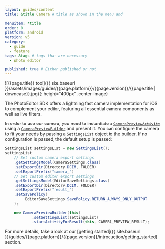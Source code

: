 ```yaml
---
layout: guides/content
title: &title Camera # title as shown in the menu and 

menuitem: *title
order: 0
platform: android
version: v5
category: 
  - guide
  - feature
tags: &tags # tags that are necessary
  - photo editor 

published: true # Either published or not 
---
```


![{{page.title}} tool]({{ site.baseurl }}/assets/images/guides/{{page.platform}}/{{page.version}}/{{page.title | downcase}}.jpg){: height="400px" .center-image}


The PhotoEditor SDK offers a lightning fast camera implementation for iOS to complement your editor, featuring all essential camera components as well as live filters.

In order to use our camera, you need to instantiate a [`CameraPreviewActivity`]({{site.baseurl}}/apidocs/{{page.platform}}/{{page.version}}/ly/img/android/ui/activities/CameraPreviewActivity.html) using a [`CameraPreviewBuilder`]({{site.baseurl}}/apidocs/{{page.platform}}/{{page.version}}/ly/img/android/ui/activities/CameraPreviewBuilder.html) and present it. You can configure the camera to fit your needs by passing a `SettingsList` object to the builder. If no configuration is passed, the default setup is passed:

```java
SettingsList settingsList = new SettingsList();
settingsList
    // Set custom camera export settings
    .getSettingsModel(CameraSettings.class)
    .setExportDir(Directory.DCIM, FOLDER)
    .setExportPrefix("camera_")
    // Set custom editor export settings
    .getSettingsModel(EditorSaveSettings.class)
    .setExportDir(Directory.DCIM, FOLDER)
    .setExportPrefix("result_")
    .setSavePolicy(
         EditorSaveSettings.SavePolicy.RETURN_ALWAYS_ONLY_OUTPUT
    );

    new CameraPreviewBuilder(this)
            .setSettingsList(settingsList)
            .startActivityForResult(this, CAMERA_PREVIEW_RESULT);
```

For more details, take a look at our [getting started]({{ site.baseurl }}/guides/{{page.platform}}/{{page.version}}/introduction/getting_started) section.

